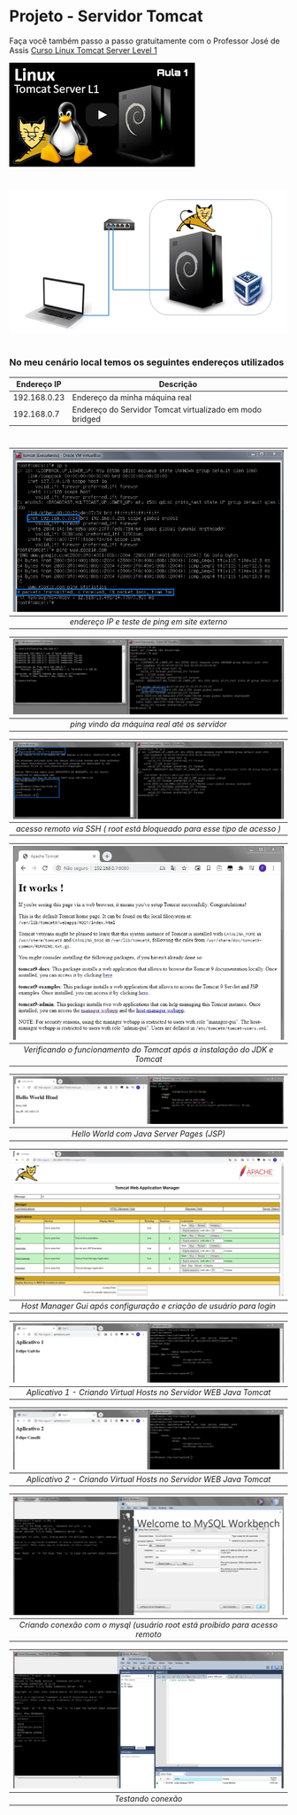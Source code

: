 # Projeto - Servidor Tomcat

Faça você também passo a passo gratuitamente com o Professor José de Assis [Curso Linux Tomcat Server Level 1](https://www.youtube.com/playlist?list=PLbEOwbQR9lqyGUhHQHEBXxeBbE1jq8r_c)

[![Curso Linux Tomcat Server Level 1](/img/Tomcat.jpg)](https://www.youtube.com/playlist?list=PLbEOwbQR9lqyGUhHQHEBXxeBbE1jq8r_c)

#

![Cenario](/img/Tomcat-cenario.jpg)

#

### No meu cenário local temos os seguintes endereços utilizados

| Endereço IP  | Descrição                                                |
| ------------ | -------------------------------------------------------- |
| 192.168.0.23 | Endereço da minha máquina real                           |
| 192.168.0.7  | Endereço do Servidor Tomcat virtualizado em modo bridged |

#

| ![Endereço IP e teste de Ping](/img/Tomcat-enderecamento.jpg) |
| :-----------------------------------------------------------: |
|         _endereço IP e teste de ping em site externo_         |

| ![Teste de conectividade 1](/img/Tomcat-ping-servidor.jpg) |
| :--------------------------------------------------------: |
|        _ping vindo da máquina real até os servidor_        |

|             ![Acesso remoto SSH](/img/Tomcat-acesso-ssh.jpg)             |
| :----------------------------------------------------------------------: |
| _acesso remoto via SSH ( root está bloqueado para esse tipo de acesso )_ |

|              ![Teste do Tomcat](/img/Tomcat-funcionando.jpg)              |
| :-----------------------------------------------------------------------: |
| _Verificando o funcionamento do Tomcat após a instalação do JDK e Tomcat_ |

| ![Hello World com JSP](/img/Tomcat-hello-jsp.jpg) |
| :-----------------------------------------------: |
|     _Hello World com Java Server Pages (JSP)_     |

|        ![Host Manager Gui](/img/Tomcat-host-manager-gui.jpg)         |
| :------------------------------------------------------------------: |
| _Host Manager Gui após configuração e criação de usuário para login_ |

|                ![Aplicativo1](/img/Tomcat-app1.jpg)                |
| :----------------------------------------------------------------: |
| _Aplicativo 1 - Criando Virtual Hosts no Servidor WEB Java Tomcat_ |

|                ![Aplicativo2](/img/Tomcat-app2.jpg)                |
| :----------------------------------------------------------------: |
| _Aplicativo 2 - Criando Virtual Hosts no Servidor WEB Java Tomcat_ |

|                ![Acesso Mysql](/img/Tomcat-acesso-mysql.jpg)                 |
| :--------------------------------------------------------------------------: |
| _Criando conexão com o mysql (usuário root está proibido para acesso remoto_ |

| ![Teste Mysql](/img/Tomcat-mysql.jpg) |
| :-----------------------------------: |
|          _Testando conexão_           |
